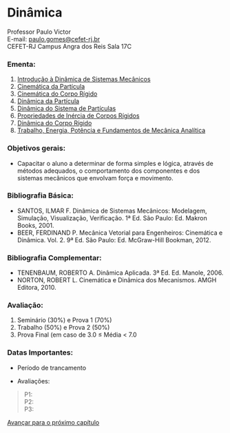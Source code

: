 # Dinâmica
Professor Paulo Victor <br>
E-mail: paulo.gomes@cefet-rj.br <br>
CEFET-RJ Campus Angra dos Reis Sala 17C


### Ementa:
1. [Introdução à Dinâmica de Sistemas Mecânicos](Din1.ipynb)
2. [Cinemática da Partícula](Din2.ipynb)
3. [Cinemática do Corpo Rígido](Din3.ipynb)
4. [Dinâmica da Partícula](Din4.ipynb)
5. [Dinâmica do Sistema de Partículas](Din5.ipynb)
6. [Propriedades de Inércia de Corpos Rígidos](Din6.ipynb)
7. [Dinâmica do Corpo Rígido](Din7.ipynb)
8. [Trabalho, Energia, Potência e Fundamentos de Mecânica Analítica](Din8.ipynb)

### Objetivos gerais:
* Capacitar o aluno a determinar de forma simples e lógica, através de métodos adequados, o comportamento dos componentes e dos sistemas mecânicos que envolvam força e movimento.

### Bibliografia Básica:
* SANTOS, ILMAR F. Dinâmica de Sistemas Mecânicos: Modelagem, Simulação, Visualização, Verificação.  1ª Ed. São Paulo: Ed. Makron Books, 2001.
* BEER, FERDINAND P. Mecânica Vetorial para Engenheiros: Cinemática e Dinâmica. Vol. 2. 9ª Ed. São Paulo: Ed. McGraw-Hill Bookman, 2012.

### Bibliografia Complementar:
* TENENBAUM, ROBERTO A. Dinâmica Aplicada. 3ª Ed. Ed. Manole, 2006. 
* NORTON, ROBERT L. Cinemática e Dinâmica dos Mecanismos. AMGH Editora, 2010.

### Avaliação:
1. Seminário (30%) e Prova 1 (70%)
2. Trabalho (50%) e Prova 2 (50%)
3. Prova Final (em caso de 3.0 $\leq$ Média $<$ 7.0


### Datas Importantes:
 * Período de trancamento



 * Avaliações:
 >P1: <br>
 >P2:  <br>
 >P3:  <br>

[Avançar para o próximo capítulo](Din1.ipynb)
